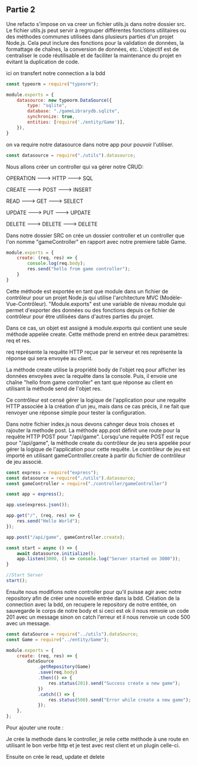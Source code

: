 ## Partie 2

Une refacto s'impose on va creer un fichier utils.js dans notre dossier src. Le fichier utils.js peut servir à regrouper
différentes fonctions
utilitaires ou des méthodes communes utilisées dans plusieurs parties d'un projet Node.js. Cela peut inclure des
fonctions pour la validation de données, la formattage de chaînes, la conversion de données, etc. L'objectif est de
centraliser le code réutilisable et de faciliter la maintenance du projet en évitant la duplication de code.

ici on transfert notre connection a la bdd

```javascript
const typeorm = require("typeorm");

module.exports = {
    datasource: new typeorm.DataSource({
        type: "sqlite",
        database: "./gameLibrarydb.sqlite",
        synchronize: true,
        entities: [require('./entity/Game')],
    }),
}
```

on va require notre datasource dans notre app pour pouvoir l'utiliser.

```javascript
const datasource = require("./utils").datasource;
```

Nous allons créer un controller qui va gérer notre CRUD:

OPERATION ---> HTTP ---> SQL

CREATE ---> POST ---> INSERT

READ ---> GET ---> SELECT

UPDATE ---> PUT ---> UPDATE

DELETE ---> DELETE ---> DELETE

Dans notre dossier SRC on crée un dossier controller et un controller que l'on nomme "gameController" en rapport avec
notre premiere table Game.

```javascript
module.exports = {
    create: (req, res) => {
        console.log(req.body);
        res.send("hello from game controller");
    }
}
```

Cette méthode est exportée en tant que module dans un fichier de contrôleur pour un projet Node.js qui utilise
l'architecture MVC (Modèle-Vue-Contrôleur). "Module.exports" est une variable de niveau module qui permet d'exporter des
données ou des fonctions depuis ce fichier de
contrôleur pour être utilisées dans d'autres parties du projet.

Dans ce cas, un objet est assigné à module.exports qui contient une seule méthode appelée create. Cette méthode prend en
entrée deux paramètres: req et res.

req représente la requête HTTP reçue par le serveur et res représente la réponse qui sera envoyée au client.

La méthode create utilise la propriété body de l'objet req pour afficher les données envoyées avec la requête dans la
console. Puis, il envoie une chaîne "hello from game controller" en tant que réponse au client en utilisant la méthode
send de l'objet res.

Ce contrôleur est censé gérer la logique de l'application pour une requête HTTP associée à la création d'un jeu, mais
dans ce cas précis, il ne fait que renvoyer une réponse simple pour tester la configuration.

Dans notre fichier index.js nous devons cahnger deux trois choses et rajouter la methode post. La méthode app.post
définit une route pour la requête HTTP POST pour "/api/game". Lorsqu'une requête POST est reçue pour "/api/game", la
méthode create du contrôleur de jeu sera appelée pour gérer la logique de l'application pour cette requête. Le
contrôleur de jeu est importé en utilisant gameController.create à partir du fichier de contrôleur de jeu associé.

```javascript
const express = require("express");
const datasource = require("./utils").datasource;
const gameController = require("./controller/gameController")

const app = express();

app.use(express.json());

app.get("/", (req, res) => {
    res.send("Hello World");
});

app.post("/api/game", gameController.create);

const start = async () => {
    await datasource.initialize();
    app.listen(3000, () => console.log("Server started on 3000"));
}

//Start Server
start();
```

Ensuite nous modifions notre controller pour qu'il puisse agir avec notre repository afin de créer une nouvelle entrée
dans la bdd.
Création de la connection avec la bdd, on recupere le repository de notre entitée, on sauvegarde le corps de notre body
et si ceci est ok il nous renvoie un code 201 avec un message sinon on catch l'erreur et il nous renvoie un code 500
avec un message.

```javascript
const dataSource = require("../utils").dataSource;
const Game = require("../entity/Game");

module.exports = {
    create: (req, res) => {
        dataSource
            .getRepository(Game)
            .save(req.body)
            .then(() => {
                res.status(201).send("Success create a new game");
            })
            .catch(() => {
                res.status(500).send("Error while create a new game");
            });
    },
};
```

Pour ajouter une route :

Je crée la methode dans le controller, je relie cette méthode à une route en utilisant le bon verbe http et je test avec
rest client et un plugin celle-ci.

Ensuite on crée le read, update et delete



